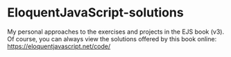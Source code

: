 # EloquentJavaScript-solutions
My personal approaches to the exercises and projects in the EJS book (v3). 
Of course, you can always view the solutions offered by this book online:  
https://eloquentjavascript.net/code/
